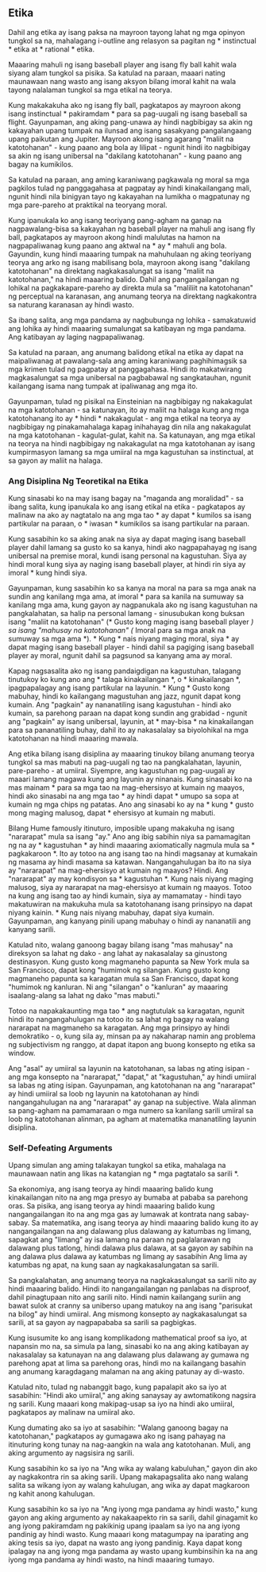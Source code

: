 ## Etika

Dahil ang etika ay isang paksa na mayroon tayong lahat ng mga opinyon tungkol sa na, mahalagang i-outline ang relasyon sa pagitan ng * instinctual * etika at * rational * etika.

Maaaring mahuli ng isang baseball player ang isang fly ball kahit wala siyang alam tungkol sa pisika. Sa katulad na paraan, maaari nating maunawaan nang wasto ang isang aksyon bilang imoral kahit na wala tayong nalalaman tungkol sa mga etikal na teorya.

Kung makakakuha ako ng isang fly ball, pagkatapos ay mayroon akong isang instinctual * pakiramdam * para sa pag-uugali ng isang baseball sa flight. Gayunpaman, ang aking pang-unawa ay hindi nagbibigay sa akin ng kakayahan upang tumpak na ilunsad ang isang sasakyang pangalangaang upang paikutan ang Jupiter. Mayroon akong isang agarang "maliit na katotohanan" - kung paano ang bola ay lilipat - ngunit hindi ito nagbibigay sa akin ng isang unibersal na "dakilang katotohanan" - kung paano ang bagay na kumikilos.

Sa katulad na paraan, ang aming karaniwang pagkawala ng moral sa mga pagkilos tulad ng panggagahasa at pagpatay ay hindi kinakailangang mali, ngunit hindi nila binigyan tayo ng kakayahan na lumikha o magpatunay ng mga pare-pareho at praktikal na teoryang moral.

Kung ipanukala ko ang isang teoriyang pang-agham na ganap na nagpawalang-bisa sa kakayahan ng baseball player na mahuli ang isang fly ball, pagkatapos ay mayroon akong hindi malulutas na hamon na nagpapaliwanag kung paano ang aktwal na * ay * mahuli ang bola. Gayundin, kung hindi maaaring tumpak na mahuhulaan ng aking teoriyang teorya ang arko ng isang mabilisang bola, mayroon akong isang "dakilang katotohanan" na direktang nagkakasalungat sa isang "maliit na katotohanan," na hindi maaaring balido. Dahil ang pangangailangan ng lohikal na pagkakapare-pareho ay direkta mula sa "maliliit na katotohanan" ng perceptual na karanasan, ang anumang teorya na direktang nagkakontra sa naturang karanasan ay hindi wasto.

Sa ibang salita, ang mga pandama ay nagbubunga ng lohika - samakatuwid ang lohika ay hindi maaaring sumalungat sa katibayan ng mga pandama. Ang katibayan ay laging nagpapaliwanag.

Sa katulad na paraan, ang anumang balidong etikal na etika ay dapat na maipaliwanag at pawalang-sala ang aming karaniwang paghihimagsik sa mga krimen tulad ng pagpatay at panggagahasa. Hindi ito makatwirang magkasalungat sa mga unibersal na pagbabawal ng sangkatauhan, ngunit kailangang isama nang tumpak at ipaliwanag ang mga ito.

Gayunpaman, tulad ng pisikal na Einsteinian na nagbibigay ng nakakagulat na mga katotohanan - sa katunayan, ito ay maliit na halaga kung ang mga katotohanang ito ay * hindi * nakakagulat - ang mga etikal na teorya ay nagbibigay ng pinakamahalaga kapag inihahayag din nila ang nakakagulat na mga katotohanan - kagulat-gulat, kahit na. Sa katunayan, ang mga etikal na teorya na hindi nagbibigay ng nakakagulat na mga katotohanan ay isang kumpirmasyon lamang sa mga umiiral na mga kagustuhan sa instinctual, at sa gayon ay maliit na halaga.

### Ang Disiplina Ng Teoretikal na Etika

Kung sinasabi ko na may isang bagay na "maganda ang moralidad" - sa ibang salita, kung ipanukala ko ang isang etikal na etika - pagkatapos ay malinaw na ako ay nagtatalo na ang mga tao * ay dapat * kumilos sa isang partikular na paraan, o * iwasan * kumikilos sa isang partikular na paraan.

Kung sasabihin ko sa aking anak na siya ay dapat maging isang baseball player dahil lamang sa gusto ko sa kanya, hindi ako nagpapahayag ng isang unibersal na premise moral, kundi isang personal na kagustuhan. Siya ay hindi moral kung siya ay naging isang baseball player, at hindi rin siya ay imoral * kung hindi siya.

Gayunpaman, kung sasabihin ko sa kanya na moral na para sa mga anak na sundin ang kanilang mga ama, at imoral * para sa kanila na sumuway sa kanilang mga ama, kung gayon ay nagpanukala ako ng isang kagustuhan na pangkalahatan, sa halip na personal lamang - sinusubukan kong buksan isang "maliit na katotohanan" (* Gusto kong maging isang baseball player *) sa isang "mahusay na katotohanan" (* Imoral para sa mga anak na sumuway sa mga ama *). * Kung * nais niyang maging moral, siya * ay dapat maging isang baseball player - hindi dahil sa pagiging isang baseball player ay moral, ngunit dahil sa pagsunod sa kanyang ama ay moral.

Kapag nagsasalita ako ng isang pandaigdigan na kagustuhan, talagang tinutukoy ko kung ano ang * talaga kinakailangan *, o * kinakailangan *, ipagpapalagay ang isang partikular na layunin. * Kung * Gusto kong mabuhay, hindi ko kailangang magustuhan ang jazz, ngunit dapat kong kumain. Ang "pagkain" ay nananatiling isang kagustuhan - hindi ako kumain, sa parehong paraan na dapat kong sundin ang grabidad - ngunit ang "pagkain" ay isang unibersal, layunin, at * may-bisa * na kinakailangan para sa pananatiling buhay, dahil ito ay nakasalalay sa biyolohikal na mga katotohanan na hindi maaaring mawala.

Ang etika bilang isang disiplina ay maaaring tinukoy bilang anumang teorya tungkol sa mas mabuti na pag-uugali ng tao na pangkalahatan, layunin, pare-pareho - at umiiral. Siyempre, ang kagustuhan ng pag-uugali ay maaari lamang magawa kung ang layunin ay ninanais. Kung sinasabi ko na mas mainam * para sa mga tao na mag-ehersisyo at kumain ng maayos, hindi ako sinasabi na ang mga tao * ay hindi dapat * umupo sa sopa at kumain ng mga chips ng patatas. Ano ang sinasabi ko ay na * kung * gusto mong maging malusog, dapat * ehersisyo at kumain ng mabuti.

Bilang Hume famously itinuturo, imposible upang makakuha ng isang "nararapat" mula sa isang "ay." Ano ang ibig sabihin niya sa pamamagitan ng na ay * kagustuhan * ay hindi maaaring axiomatically nagmula mula sa * pagkakaroon *. Ito ay totoo na ang isang tao na hindi magsanay at kumakain ng masama ay hindi masama sa katawan. Nangangahulugan ba ito na siya ay "nararapat" na mag-ehersisyo at kumain ng maayos? Hindi. Ang "nararapat" ay may kondisyon sa * kagustuhan *. Kung nais niyang maging malusog, siya ay nararapat na mag-ehersisyo at kumain ng maayos. Totoo na kung ang isang tao ay hindi kumain, siya ay mamamatay - hindi tayo makatuwiran na makukuha mula sa katotohanang isang prinsipyo na dapat niyang kainin. * Kung nais niyang mabuhay, dapat siya kumain. Gayunpaman, ang kanyang pinili upang mabuhay o hindi ay nananatili ang kanyang sarili.

Katulad nito, walang ganoong bagay bilang isang "mas mahusay" na direksyon sa lahat ng dako - ang lahat ay nakasalalay sa ginustong destinasyon. Kung gusto kong magmaneho papunta sa New York mula sa San Francisco, dapat kong "humimok ng silangan. Kung gusto kong magmaneho papunta sa karagatan mula sa San Francisco, dapat kong "humimok ng kanluran. Ni ang "silangan" o "kanluran" ay maaaring isaalang-alang sa lahat ng dako "mas mabuti."

Totoo na napakakaunting mga tao * ang nagtutulak sa karagatan, ngunit hindi ito nangangahulugan na totoo ito sa lahat ng bagay na walang nararapat na magmaneho sa karagatan. Ang mga prinsipyo ay hindi demokratiko - o, kung sila ay, minsan pa ay nakaharap namin ang problema ng subjectivism ng ranggo, at dapat itapon ang buong konsepto ng etika sa window.

Ang "asal" ay umiiral sa layunin na katotohanan, sa labas ng ating isipan - ang mga konsepto na "nararapat," "dapat," at "kagustuhan," ay hindi umiiral sa labas ng ating isipan. Gayunpaman, ang katotohanan na ang "nararapat" ay hindi umiiral sa loob ng layunin na katotohanan ay hindi nangangahulugan na ang "nararapat" ay ganap na subjective. Wala alinman sa pang-agham na pamamaraan o mga numero sa kanilang sarili umiiral sa loob ng katotohanan alinman, pa agham at matematika mananatiling layunin disiplina.

### Self-Defeating Arguments

Upang simulan ang aming talakayan tungkol sa etika, mahalaga na maunawaan natin ang likas na katangian ng * mga pagtatalo sa sarili *.

Sa ekonomiya, ang isang teorya ay hindi maaaring balido kung kinakailangan nito na ang mga presyo ay bumaba at pababa sa parehong oras. Sa pisika, ang isang teorya ay hindi maaaring balido kung nangangailangan ito na ang mga gas ay lumawak at kontrata nang sabay-sabay. Sa matematika, ang isang teorya ay hindi maaaring balido kung ito ay nangangailangan na ang dalawang plus dalawang ay katumbas ng limang, sapagkat ang "limang" ay isa lamang na paraan ng paglalarawan ng dalawang plus tatlong, hindi dalawa plus dalawa, at sa gayon ay sabihin na ang dalawa plus dalawa ay katumbas ng limang ay sasabihin Ang lima ay katumbas ng apat, na kung saan ay nagkakasalungatan sa sarili.

Sa pangkalahatan, ang anumang teorya na nagkakasalungat sa sarili nito ay hindi maaaring balido. Hindi ito nangangailangan ng panlabas na disproof, dahil pinagtupaan nito ang sarili nito. Hindi namin kailangang suriin ang bawat sulok at cranny sa uniberso upang matukoy na ang isang "parisukat na bilog" ay hindi umiiral. Ang mismong konsepto ay nagkakasalungat sa sarili, at sa gayon ay nagpapababa sa sarili sa pagbigkas.

Kung isusumite ko ang isang komplikadong mathematical proof sa iyo, at napansin mo na, sa simula pa lang, sinasabi ko na ang aking katibayan ay nakasalalay sa katunayan na ang dalawang plus dalawang ay gumawa ng parehong apat at lima sa parehong oras, hindi mo na kailangang basahin ang anumang karagdagang malaman na ang aking patunay ay di-wasto.

Katulad nito, tulad ng nabanggit bago, kung papalapit ako sa iyo at sasabihin: "Hindi ako umiiral," ang aking sanaysay ay awtomatikong nagsira ng sarili. Kung maaari kong makipag-usap sa iyo na hindi ako umiiral, pagkatapos ay malinaw na umiiral ako.

Kung dumating ako sa iyo at sasabihin: "Walang ganoong bagay na katotohanan," pagkatapos ay gumagawa ako ng isang pahayag na itinuturing kong tunay na nag-aangkin na wala ang katotohanan. Muli, ang aking argumento ay nagsisira ng sarili.

Kung sasabihin ko sa iyo na "Ang wika ay walang kabuluhan," gayon din ako ay nagkakontra rin sa aking sarili. Upang makapagsalita ako nang walang salita sa wikang iyon ay walang kahulugan, ang wika ay dapat magkaroon ng kahit anong kahulugan.

Kung sasabihin ko sa iyo na "Ang iyong mga pandama ay hindi wasto," kung gayon ang aking argumento ay nakakaapekto rin sa sarili, dahil ginagamit ko ang iyong pakiramdam ng pakikinig upang ipaalam sa iyo na ang iyong pandinig ay hindi wasto. Kung maaari kong matagumpay na iparating ang aking tesis sa iyo, dapat na wasto ang iyong pandinig. Kaya dapat kong ipalagay na ang iyong mga pandama ay wasto upang kumbinsihin ka na ang iyong mga pandama ay hindi wasto, na hindi maaaring tumayo.
